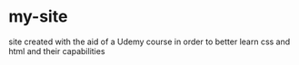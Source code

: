 # my-site
site created with the aid of a Udemy course in order to better learn css and html and their capabilities 

